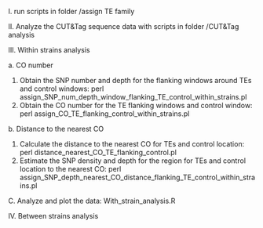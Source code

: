 I. run scripts in folder /assign TE family

II. Analyze the CUT&Tag sequence data with scripts in folder /CUT&Tag analysis

III. Within strains analysis

a. CO number
1. Obtain the SNP number and depth for the flanking windows around TEs and control windows: perl assign_SNP_num_depth_window_flanking_TE_control_within_strains.pl
2. Obtain the CO number for the TE flanking windows and control window: perl assign_CO_TE_flanking_control_within_strains.pl


b. Distance to the nearest CO
1. Calculate the distance to the nearest CO for TEs and control location: perl distance_nearest_CO_TE_flanking_control.pl
2. Estimate the SNP density and depth for the region for TEs and control location to the nearest CO: perl assign_SNP_depth_nearest_CO_distance_flanking_TE_control_within_strains.pl

C. Analyze and plot the data: With_strain_analysis.R


IV. Between strains analysis
